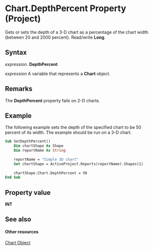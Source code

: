 
# Chart.DepthPercent Property (Project)
Gets or sets the depth of a 3-D chart as a percentage of the chart width (between 20 and 2000 percent). Read/write  **Long**.

## Syntax

 _expression_. **DepthPercent**

 _expression_ A variable that represents a **Chart** object.


## Remarks

The  **DepthPercent** property fails on 2-D charts.


## Example

The following example sets the depth of the specified chart to be 50 percent of its width. The example should be run on a 3-D chart.


```vb
Sub SetDepthPercent()
    Dim chartShape As Shape
    Dim reportName As String
    
    reportName = "Simple 3D chart"
    Set chartShape = ActiveProject.Reports(reportName).Shapes(1)
    
    chartShape.Chart.DepthPercent = 50
End Sub
```


## Property value

 **INT**


## See also


#### Other resources


[Chart Object](810d4ec1-69d2-c432-b9da-57042b783b85.md)